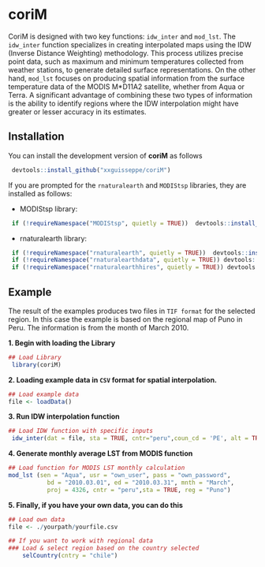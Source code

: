 
<!-- README.md is generated from README.Rmd. Please edit that file -->

# coriM

<!-- badges: start -->
<!-- badges: end -->

CoriM is designed with two key functions: `idw_inter` and `mod_lst`. The
`idw_inter` function specializes in creating interpolated maps using the
IDW (Inverse Distance Weighting) methodology. This process utilizes
precise point data, such as maximum and minimum temperatures collected
from weather stations, to generate detailed surface representations. On
the other hand, `mod_lst` focuses on producing spatial information from
the surface temperature data of the MODIS M\*D11A2 satellite, whether
from Aqua or Terra. A significant advantage of combining these two types
of information is the ability to identify regions where the IDW
interpolation might have greater or lesser accuracy in its estimates.

## Installation

You can install the development version of **coriM** as follows

``` r
 devtools::install_github("xxguisseppe/coriM")
```

If you are prompted for the `rnaturalearth` and `MODIStsp` libraries,
they are installed as follows:

- MODIStsp library:

``` r
 if (!requireNamespace("MODIStsp", quietly = TRUE))  devtools::install_github("ropensci/MODIStsp")
```

- rnaturalearth library:

``` r
 if (!requireNamespace("rnaturalearth", quietly = TRUE))  devtools::install_github("ropensci/rnaturalearth")
 if (!requireNamespace("rnaturalearthdata", quietly = TRUE)) devtools::install_github("ropensci/rnaturalearthdata")
 if (!requireNamespace("rnaturalearthhires", quietly = TRUE)) devtools::install_github("ropensci/rnaturalearthhires")
```

## Example

The result of the examples produces two files in `TIF format` for the
selected region. In this case the example is based on the regional map
of Puno in Peru. The information is from the month of March 2010.

**1. Begin with loading the Library**

``` r
## Load Library
 library(coriM)
```

**2. Loading example data in `CSV` format for spatial interpolation.**

``` r
## Load example data
file <- loadData()
```

**3. Run IDW interpolation function**

``` r
## Load IDW function with specific inputs
 idw_inter(dat = file, sta = TRUE, cntr="peru",coun_cd = 'PE', alt = TRUE, reg = "Puno")
```

**4. Generate monthly average LST from MODIS function**

``` r
## Load function for MODIS LST monthly calculation
mod_lst (sen = "Aqua", usr = "own_user", pass = "own_password",
           bd = "2010.03.01", ed = "2010.03.31", mnth = "March",
           proj = 4326, cntr = "peru",sta = TRUE, reg = "Puno")
```

**5. Finally, if you have your own data, you can do this**

``` r
## Load own data
file <- ./yourpath/yourfile.csv
```

``` r
## If you want to work with regional data
### Load & select region based on the country selected
    selCountry(cntry = "chile")
```
